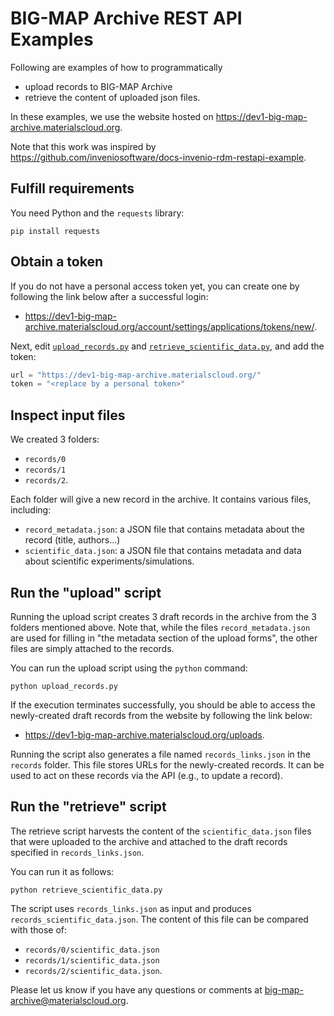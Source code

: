 # BIG-MAP Archive REST API Examples

Following are examples of how to programmatically 
- upload records to BIG-MAP Archive
- retrieve the content of uploaded json files.

In these examples, we use the website hosted on
https://dev1-big-map-archive.materialscloud.org.

Note that this work was inspired by https://github.com/inveniosoftware/docs-invenio-rdm-restapi-example.

## Fulfill requirements

You need Python and the `requests` library:

```
pip install requests
```

## Obtain a token

If you do not have a personal access token yet, you can create one by following the link below after a successful login:

- https://dev1-big-map-archive.materialscloud.org/account/settings/applications/tokens/new/.

Next, edit [``upload_records.py``](upload_records.py) and [``retrieve_scientific_data.py``](retrieve_scientific_data.py), and add the token:

```python
url = "https://dev1-big-map-archive.materialscloud.org/"
token = "<replace by a personal token>"
```

## Inspect input files

We created 3 folders:
- `records/0`
- `records/1`
- `records/2`.

Each folder will give a new record in the archive. It contains various files, including:
- `record_metadata.json`: a JSON file that contains metadata about the record (title, authors...)
- `scientific_data.json`: a JSON file that contains metadata and data about scientific experiments/simulations.

## Run the "upload" script

Running the upload script creates 3 draft records in the archive from the 3 folders mentioned above. Note that, while the files `record_metadata.json` are used for filling in "the metadata section of the upload forms", the other files are simply attached to the records.

You can run the upload script using the `python` command:

```
python upload_records.py
```

If the execution terminates successfully, you should be able to access the newly-created draft records from the website by following the link below:
- https://dev1-big-map-archive.materialscloud.org/uploads.

Running the script also generates a file named `records_links.json` in the `records` folder. This file stores URLs for the newly-created records. It can be used to act on these records via the API (e.g., to update a record).

## Run the "retrieve" script

The retrieve script harvests the content of the `scientific_data.json` files that were uploaded to the archive and attached to the draft records specified in `records_links.json`. 

You can run it as follows:

```
python retrieve_scientific_data.py
```

The script uses `records_links.json` as input and produces `records_scientific_data.json`. The content of this file can be compared with those of:
- `records/0/scientific_data.json` 
- `records/1/scientific_data.json`
- `records/2/scientific_data.json`.

Please let us know if you have any questions or comments at [big-map-archive@materialscloud.org](big-map-archive@materialscloud.org).



